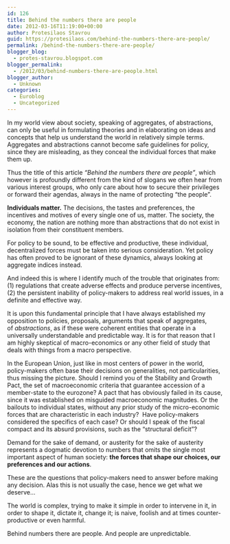 ```yaml
---
id: 126
title: Behind the numbers there are people
date: 2012-03-16T11:19:00+00:00
author: Protesilaos Stavrou
guid: https://protesilaos.com/behind-the-numbers-there-are-people/
permalink: /behind-the-numbers-there-are-people/
blogger_blog:
  - protes-stavrou.blogspot.com
blogger_permalink:
  - /2012/03/behind-numbers-there-are-people.html
blogger_author:
  - Unknown
categories:
  - Euroblog
  - Uncategorized
---
```

<div class="separator" style="clear: both; text-align: center;">
</div>

In my world view about society, speaking of aggregates, of abstractions, can only be&nbsp;useful&nbsp;in formulating theories and in elaborating on ideas and concepts that help us understand the world in relatively simple terms. Aggregates and abstractions cannot become safe guidelines for policy, since they are misleading, as they conceal the individual forces that make them up.

Thus the title of this article _&#8220;Behind the numbers there are people&#8221;_, which however is profoundly different from the kind of slogans we often hear from various interest groups, who only care about how to secure their privileges or forward their agendas, always in the name of protecting &#8220;the people&#8221;.

**Individuals matter.** The decisions, the tastes and preferences, the incentives and motives of every single one of us, matter.&nbsp;The society, the economy, the nation are nothing more than abstractions that do not exist in isolation from their constituent members.

For policy to be sound, to be effective and productive, these individual, decentralized forces must be taken into serious consideration. Yet policy has often proved to be ignorant of these dynamics, always looking at aggregate indices instead.

And indeed this is where I identify much of the trouble that originates from: (1) regulations that create adverse effects and produce perverse incentives, (2) the persistent inability of policy-makers to address real world issues, in a definite and effective way.

It is upon this fundamental principle that I have always established my opposition to policies, proposals, arguments that speak of&nbsp;aggregates, of&nbsp;_abstractions_,&nbsp;as if these were coherent entities that operate in a universally understandable and predictable way. It is for that reason that I am highly&nbsp;skeptical&nbsp;of macro-economics or any other field of study that deals with things from a macro perspective.

In the European Union, just like in most centers of power in the world, policy-makers often base their decisions on generalities, not particularities, thus missing the picture. Should I remind you of the Stability and Growth Pact, the set of macroeconomic criteria that guarantee accession of a member-state to the eurozone? A pact that has obviously failed in its cause, since it was established on misguided macroeconomic magnitudes.&nbsp;Or the bailouts to individual states, without any prior study of the micro-economic forces that are characteristic in each industry? &nbsp;Have policy-makers considered the specifics of each case?&nbsp;Or should I speak of the fiscal compact and its absurd provisions, such as the &#8220;structural deficit&#8221;?

Demand for the sake of demand, or austerity for the sake of austerity represents a dogmatic devotion to numbers that omits the single most important aspect of human society: **the forces that shape our choices, our preferences and our actions**.

These are the questions that policy-makers need to answer before making any decision. Alas this is not usually the case, hence we get what we deserve&#8230;

The world is complex, trying to make it simple in order to intervene in it, in order to shape it, dictate it, change it; is naive, foolish and at times counter-productive or even harmful.

Behind numbers there are people. And people are unpredictable.